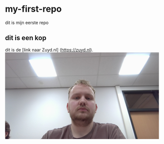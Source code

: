 # my-first-repo

dit is mijn eerste repo
## dit is een kop
dit is de [link naar Zuyd.nl] (https://zuyd.nl).
![my picture](WIN_20250213_11_33_48_Pro.jpg)
